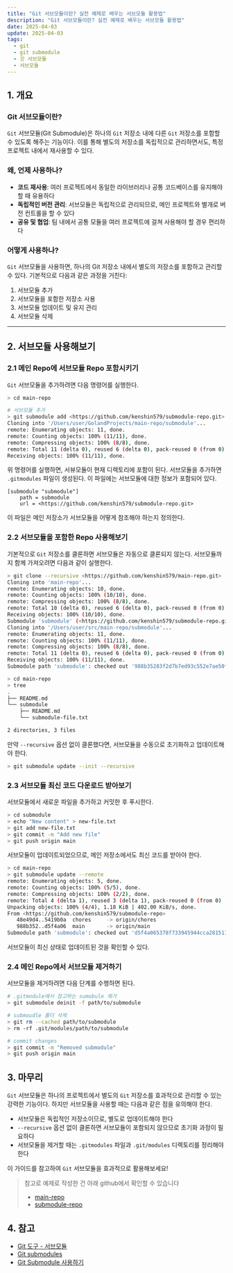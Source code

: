 ```yaml
---
title: "Git 서브모듈이란? 실전 예제로 배우는 서브모듈 활용법"
description: "Git 서브모듈이란? 실전 예제로 배우는 서브모듈 활용법"
date: 2025-04-03
update: 2025-04-03
tags:
  - git
  - git submodule
  - 깃 서브모듈
  - 서브모듈
---
```


## 1. 개요

### Git 서브모듈이란?

`Git` 서브모듈(Git Submodule)은 하나의 `Git` 저장소 내에 다른 `Git` 저장소를 포함할 수 있도록 해주는 기능이다. 이를 통해 별도의 저장소를 독립적으로 관리하면서도, 특정 프로젝트 내에서 재사용할 수 있다.

### 왜, 언제 사용하나?

- **코드 재사용**: 여러 프로젝트에서 동일한 라이브러리나 공통 코드베이스를 유지해야 할 때 유용하다
- **독립적인 버전 관리**: 서브모듈은 독립적으로 관리되므로, 메인 프로젝트와 별개로 버전 컨트롤을 할 수 있다
- **공유 및 협업**: 팀 내에서 공통 모듈을 여러 프로젝트에 걸쳐 사용해야 할 경우 편리하다

### 어떻게 사용하나?

`Git` 서브모듈을 사용하면, 하나의 Git 저장소 내에서 별도의 저장소를 포함하고 관리할 수 있다. 기본적으로 다음과 같은 과정을 거친다:

1. 서브모듈 추가
2. 서브모듈을 포함한 저장소 사용
3. 서브모듈 업데이트 및 유지 관리
4. 서브모듈 삭제

------

## 2. 서브모듈 사용해보기

### 2.1 메인 Repo에 서브모듈 Repo 포함시키기

`Git` 서브모듈을 추가하려면 다음 명령어를 실행한다.

```bash
> cd main-repo

# 서브모듈 추가
> git submodule add <https://github.com/kenshin579/submodule-repo.git> submodule
Cloning into '/Users/user/GolandProjects/main-repo/submodule'...
remote: Enumerating objects: 11, done.
remote: Counting objects: 100% (11/11), done.
remote: Compressing objects: 100% (8/8), done.
remote: Total 11 (delta 0), reused 6 (delta 0), pack-reused 0 (from 0)
Receiving objects: 100% (11/11), done.
```

위 명령어를 실행하면, 서뷰모듈이 현재 디렉토리에 포함이 된다. 서브모듈을 추가하면 `.gitmodules` 파일이 생성된다. 이 파일에는 서브모듈에 대한 정보가 포함되어 있다.

```
[submodule "submodule"]
	path = submodule
	url = <https://github.com/kenshin579/submodule-repo.git>
```

이 파일은 메인 저장소가 서브모듈을 어떻게 참조해야 하는지 정의한다.

### 2.2 서브모듈을 포함한 Repo 사용해보기

기본적으로 `Git` 저장소를 클론하면 서브모듈은 자동으로 클론되지 않는다. 서브모듈까지 함께 가져오려면 다음과 같이 실행한다.

```bash
> git clone --recursive <https://github.com/kenshin579/main-repo.git>
Cloning into 'main-repo'...
remote: Enumerating objects: 10, done.
remote: Counting objects: 100% (10/10), done.
remote: Compressing objects: 100% (8/8), done.
remote: Total 10 (delta 0), reused 6 (delta 0), pack-reused 0 (from 0)
Receiving objects: 100% (10/10), done.
Submodule 'submodule' (<https://github.com/kenshin579/submodule-repo.git>) registered for path 'submodule'
Cloning into '/Users/user/src/main-repo/submodule'...
remote: Enumerating objects: 11, done.
remote: Counting objects: 100% (11/11), done.
remote: Compressing objects: 100% (8/8), done.
remote: Total 11 (delta 0), reused 6 (delta 0), pack-reused 0 (from 0)
Receiving objects: 100% (11/11), done.
Submodule path 'submodule': checked out '988b35283f2d7b7ed93c552e7ae50f4fdd5adb7d'

> cd main-repo
> tree
.
├── README.md
└── submodule
    ├── README.md
    └── submodule-file.txt

2 directories, 3 files
```

만약 `--recursive` 옵션 없이 클론했다면, 서브모듈을 수동으로 초기화하고 업데이트해야 한다.

```bash
> git submodule update --init --recursive
```

### 2.3 서브모듈 최신 코드 다운로드 받아보기

서브모듈에서 새로운 파일을 추가하고 커밋한 후 푸시한다.

```bash
> cd submodule
> echo "New content" > new-file.txt
> git add new-file.txt
> git commit -m "Add new file"
> git push origin main
```

서브모듈이 업데이트되었으므로, 메인 저장소에서도 최신 코드를 받아야 한다.

```bash
> cd main-repo
> git submodule update --remote
remote: Enumerating objects: 5, done.
remote: Counting objects: 100% (5/5), done.
remote: Compressing objects: 100% (2/2), done.
remote: Total 4 (delta 1), reused 3 (delta 1), pack-reused 0 (from 0)
Unpacking objects: 100% (4/4), 1.18 KiB | 402.00 KiB/s, done.
From <https://github.com/kenshin579/submodule-repo>
   48e49d4..5419b0a  chores     -> origin/chores
   988b352..d5f4a06  main       -> origin/main
Submodule path 'submodule': checked out 'd5f4a065378f733945944cca2815116c1cece8e9'
```

서브모듈이 최신 상태로 업데이트된 것을 확인할 수 있다.

### 2.4 메인 Repo에서 서브모듈 제거하기

서브모듈을 제거하려면 다음 단계를 수행하면 된다.

```bash
# .gitmodule에서 참고하는 sumobule 제거
> git submodule deinit -f path/to/submodule

# submoudle 폴더 삭제
> git rm --cached path/to/submodule
> rm -rf .git/modules/path/to/submodule

# commit changes
> git commit -m "Removed submodule"
> git push origin main
```

## 3. 마무리

`Git` 서브모듈은 하나의 프로젝트에서 별도의 `Git` 저장소를 효과적으로 관리할 수 있는 강력한 기능이다. 하지만 서브모듈을 사용할 때는 다음과 같은 점을 유의해야 한다.

- 서브모듈은 독립적인 저장소이므로, 별도로 업데이트해야 한다
- `--recursive` 옵션 없이 클론하면 서브모듈이 포함되지 않으므로 초기화 과정이 필요하다
- 서브모듈을 제거할 때는 `.gitmodules` 파일과 `.git/modules` 디렉토리를 정리해야 한다

이 가이드를 참고하여 `Git` 서브모듈을 효과적으로 활용해보세요!

> 참고로 예제로 작성한 건 아래 github에서 확인할 수 있습니다
> - [main-repo](https://github.com/kenshin579/main-repo)
> - [submodule-repo](https://www.notion.so/Git-1ca46a2166e380068207d9c29824569a?pvs=21)

## 4. 참고

- [Git 도구  - 서브모듈](https://git-scm.com/book/ko/v2/Git-도구-서브모듈)
- [Git submodules](https://www.atlassian.com/ko/git/tutorials/git-submodule)
- [Git Submodule 사용하기](https://devocean.sk.com/blog/techBoardDetail.do?ID=165172&boardType=techBlog)

